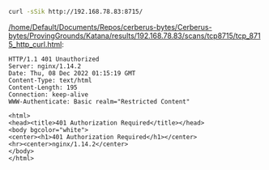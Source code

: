 ```bash
curl -sSik http://192.168.78.83:8715/
```

[/home/Default/Documents/Repos/cerberus-bytes/Cerberus-bytes/ProvingGrounds/Katana/results/192.168.78.83/scans/tcp8715/tcp_8715_http_curl.html](file:///home/Default/Documents/Repos/cerberus-bytes/Cerberus-bytes/ProvingGrounds/Katana/results/192.168.78.83/scans/tcp8715/tcp_8715_http_curl.html):

```
HTTP/1.1 401 Unauthorized
Server: nginx/1.14.2
Date: Thu, 08 Dec 2022 01:15:19 GMT
Content-Type: text/html
Content-Length: 195
Connection: keep-alive
WWW-Authenticate: Basic realm="Restricted Content"

<html>
<head><title>401 Authorization Required</title></head>
<body bgcolor="white">
<center><h1>401 Authorization Required</h1></center>
<hr><center>nginx/1.14.2</center>
</body>
</html>


```
